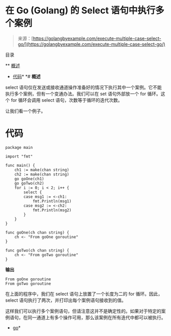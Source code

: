 <!--yml

类别：未分类

日期：2024-10-13 06:24:03

-->

# 在 Go (Golang) 的 Select 语句中执行多个案例

> 来源：[https://golangbyexample.com/execute-multiple-case-select-go/](https://golangbyexample.com/execute-multiple-case-select-go/)

目录

**   [概述](#Overview "Overview")

+   [代码](#Code "Code")*  *# **概述**

select 语句仅在发送或接收通道操作准备好的情况下执行其中一个案例。它不能执行多个案例，但有一个变通办法。我们可以在 set 语句外部放一个 for 循环。这个 for 循环会调用 select 语句，次数等于循环的迭代次数。

让我们看一个例子。

# **代码**

```
package main

import "fmt"

func main() {
    ch1 := make(chan string)
    ch2 := make(chan string)
    go goOne(ch1)
    go goTwo(ch2)
    for i := 0; i < 2; i++ {
        select {
        case msg1 := <-ch1:
            fmt.Println(msg1)
        case msg2 := <-ch2:
            fmt.Println(msg2)
        }
    }
}

func goOne(ch chan string) {
    ch <- "From goOne goroutine"
}

func goTwo(ch chan string) {
    ch <- "From goTwo goroutine"
}
```

**输出**

```
From goOne goroutine
From goTwo goroutine
```

在上面的程序中，我们在 select 语句上放置了一个长度为二的 for 循环。因此，select 语句执行了两次，并打印出每个案例语句接收到的值。

这样我们可以执行多个案例语句，但请注意这并不是确定性的。如果对于特定的案例语句，在同一通道上有多个操作可用，那么该案例在所有迭代中都可以被执行。

+   [go](https://golangbyexample.com/tag/go/)*
